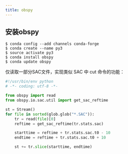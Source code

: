 ```yaml
---
title: obspy
---
```


## 安装obspy

    $ conda config --add channels conda-forge
    $ conda create --name py3
    $ source activate py3
    $ conda install obspy
    $ conda update obspy

仅读取一部分SAC文件，实现类似 SAC 中 cut 命令的功能：

```python
#!/usr/bin/env python
# -*- coding: utf-8 -*-

from obspy import read
from obspy.io.sac.util import get_sac_reftime

st = Stream()
for file in sorted(glob.glob("*.SAC")):
    tr = read(file)[0]
    reftime = get_sac_reftime(tr.stats.sac)

    starttime = reftime + tr.stats.sac.t0 - 10
    endtime = reftime + tr.stats.sac.t0 + 10

    st += tr.slice(starttime, endtime)
```
